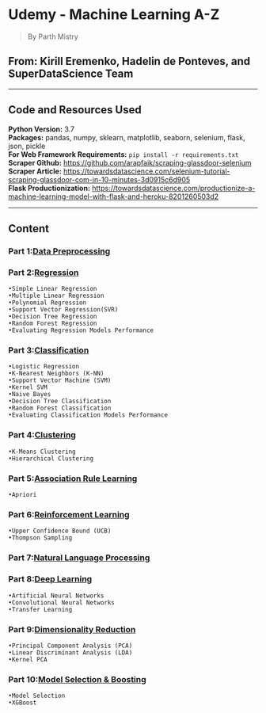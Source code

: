 # Udemy - Machine Learning A-Z
>By Parth Mistry

## From: Kirill Eremenko, Hadelin de Ponteves, and SuperDataScience Team  
---
## Code and Resources Used 
**Python Version:** 3.7  
**Packages:** pandas, numpy, sklearn, matplotlib, seaborn, selenium, flask, json, pickle  
**For Web Framework Requirements:**  ```pip install -r requirements.txt```  
**Scraper Github:** https://github.com/arapfaik/scraping-glassdoor-selenium  
**Scraper Article:** https://towardsdatascience.com/selenium-tutorial-scraping-glassdoor-com-in-10-minutes-3d0915c6d905  
**Flask Productionization:** https://towardsdatascience.com/productionize-a-machine-learning-model-with-flask-and-heroku-8201260503d2  

---

 
## Content
 
### Part 1:[Data Preprocessing](https://github.com/m-prth/Machine-Learning-A-Z/tree/master/Data%20PreProcessing%20Template)
 
### Part 2:[Regression](https://github.com/m-prth/Machine-Learning-A-Z/tree/master/Regression) 
```
•Simple Linear Regression
•Multiple Linear Regression
•Polynomial Regression
•Support Vector Regression(SVR)
•Decision Tree Regression
•Random Forest Regression
•Evaluating Regression Models Performance
```
### Part 3:[Classification](https://github.com/m-prth/Machine-Learning-A-Z/tree/master/Classification)
```
•Logistic Regression
•K-Nearest Neighbors (K-NN)
•Support Vector Machine (SVM)
•Kernel SVM
•Naive Bayes
•Decision Tree Classification
•Random Forest Classification
•Evaluating Classification Models Performance
```
### Part 4:[Clustering](https://github.com/m-prth/Machine-Learning-A-Z/tree/master/Clustering)
```
•K-Means Clustering
•Hierarchical Clustering
```
### Part 5:[Association Rule Learning](https://github.com/m-prth/Machine-Learning-A-Z/tree/master/Associate%20Rule%20Learning)
```
•Apriori
```
### Part 6:[Reinforcement Learning](https://github.com/m-prth/Machine-Learning-A-Z/tree/master/Reinforcement%20Learning)
```
•Upper Confidence Bound (UCB)
•Thompson Sampling
```
### Part 7:[Natural Language Processing](https://github.com/m-prth/Machine-Learning-A-Z/tree/master/Natural%20Language%20Processing)

### Part 8:[Deep Learning](https://github.com/m-prth/Machine-Learning-A-Z/tree/master/Deep%20Learning)
```
•Artificial Neural Networks
•Convolutional Neural Networks
•Transfer Learning
```
### Part 9:[Dimensionality Reduction](https://github.com/m-prth/Machine-Learning-A-Z/tree/master/Dimensionality%20Reduction) 
```
•Principal Component Analysis (PCA)
•Linear Discriminant Analysis (LDA)
•Kernel PCA
```
### Part 10:[Model Selection & Boosting](https://github.com/m-prth/Machine-Learning-A-Z/tree/master/Model%20Selection%20and%20Boosting) 
```
•Model Selection
•XGBoost
```
